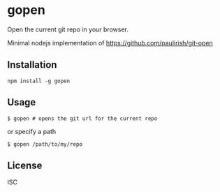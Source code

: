 # gopen
Open the current git repo in your browser.

Minimal nodejs implementation of https://github.com/paulirish/git-open

## Installation

```
npm install -g gopen
```

## Usage

```
$ gopen # opens the git url for the current repo
```

or specify a path

```
$ gopen /path/to/my/repo
```

## License

ISC
